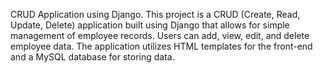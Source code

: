 CRUD Application using Django.
This project is a CRUD (Create, Read, Update, Delete) application built using Django that allows for simple management of employee records. Users can add, view, edit, and delete employee data. The application utilizes HTML templates for the front-end and a MySQL database for storing data.
